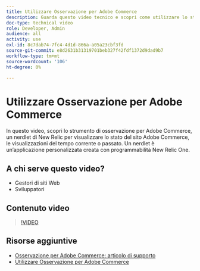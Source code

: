 ```yaml
---
title: Utilizzare Osservazione per Adobe Commerce
description: Guarda questo video tecnico e scopri come utilizzare lo strumento di osservazione per Adobe Commerce.
doc-type: technical video
role: Developer, Admin
audience: all
activity: use
exl-id: 8c7dab74-7fc4-4d1d-866a-a05a23cbf3fd
source-git-commit: e8d2631b31319701beb327f42fdf1372d9dad9b7
workflow-type: tm+mt
source-wordcount: '106'
ht-degree: 0%

---
```


# Utilizzare Osservazione per Adobe Commerce

In questo video, scopri lo strumento di osservazione per Adobe Commerce, un nerdlet di New Relic per visualizzare lo stato del sito Adobe Commerce, le visualizzazioni del tempo corrente o passato. Un nerdlet è un’applicazione personalizzata creata con programmabilità New Relic One.

## A chi serve questo video?

- Gestori di siti Web
- Sviluppatori

## Contenuto video

>[!VIDEO](https://video.tv.adobe.com/v/344444?quality=12&learn=on)

## Risorse aggiuntive

- [Osservazione per Adobe Commerce: articolo di supporto](https://experienceleague.adobe.com/docs/commerce-knowledge-base/kb/support-tools/observation/observation-adobe-commerce-overview.html?)
- [Utilizzare Osservazione per Adobe Commerce](https://experienceleague.adobe.com/docs/commerce-operations/tools/observation-for-adobe-commerce/intro.html)

